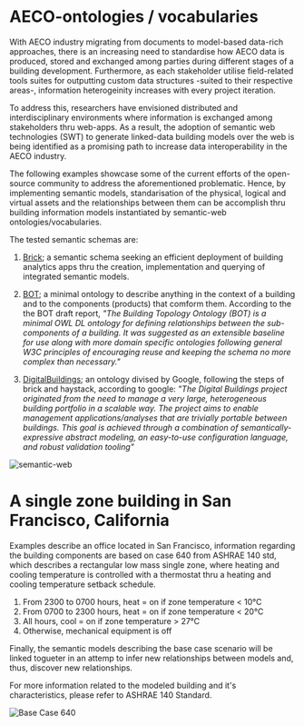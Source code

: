 # AECO-ontologies / vocabularies

With AECO industry migrating from documents to model-based data-rich
approaches, there is an increasing  need to standardise how AECO data is
produced, stored and exchanged among parties during different stages 
of a building development. Furthermore, as each stakeholder utilise
field-related tools suites for outputting custom data structures -suited to their
respective areas-, information heterogeinity increases with every project 
iteration. 

To address this, researchers have envisioned distributed and interdisciplinary 
environments where information is exchanged among stakeholders thru web-apps.
As a result, the adoption of semantic web technologies (SWT) to generate 
linked-data building models over the web is being identified as a promising path
to increase data interoperability in the AECO industry.

The following examples showcase some of the current efforts of the open-source 
community to address the aforementioned problematic. Hence, by implementing 
semantic models, standarisation of the physical, 
logical and virtual assets and the relationships between them can be accomplish 
thru building information models instantiated by semantic-web 
ontologies/vocabularies.

The tested semantic schemas are:
1. [Brick](https://brickschema.org); a semantic schema seeking an efficient deployment of building
analytics apps thru the creation, implementation  and querying of integrated 
semantic models.

2. [BOT](https://w3c-lbd-cg.github.io/bot); a minimal ontology to describe anything in the context of a building 
and to the components (products) that comform them. According to the the BOT 
draft report, _"The Building Topology Ontology (BOT) is a minimal OWL DL
ontology for defining relationships between the sub-components of a building. 
It was suggested as an extensible baseline for use along with more domain 
specific ontologies following general W3C principles of encouraging reuse and 
keeping the schema no more complex than necessary."_ 

3. [DigitalBuildings](https://google.github.io/digitalbuildings); an ontology divised by Google, following the steps of brick 
and haystack, according to google: _"The Digital Buildings project originated 
from the need to manage a very large, heterogeneous building portfolio in a 
scalable way. The project aims to enable management applications/analyses that 
are trivially portable between buildings. This goal is achieved through a 
combination of semantically-expressive abstract modeling, an easy-to-use 
configuration language, and robust validation tooling"_  

![semantic-web](https://smiy.files.wordpress.com/2011/01/sw_layercake.png)

# A single zone building in San Francisco, California

Examples describe an office located in San Francisco, information regarding the 
building components are based on case 640 from ASHRAE 140 std, which describes a 
rectangular low mass single zone, where heating and cooling temperature is 
controlled with a thermostat thru a heating and cooling temperature setback 
schedule.

1. From 2300 to 0700 hours, heat = on if zone temperature < 10°C
2. From 0700 to 2300 hours, heat = on if zone temperature < 20°C
3. All hours, cool = on if zone temperature > 27°C
4. Otherwise, mechanical equipment is off

Finally, the semantic models  describing the base case scenario will be  
linked togueter in an attemp to infer new relationships between models and,
thus, discover new relationships. 

For more information related to the modeled building and it's 
characteristics, please refer to ASHRAE 140 Standard. 

![Base Case 640](https://www.researchgate.net/profile/Daniel-Costola-2/publication/241872818/figure/fig2/AS:726716133691392@1550274036653/BESTEST-case-900-building-The-IEA-ECBCS-Annex-43-Testing-and-Validation-of-Building.ppm)


